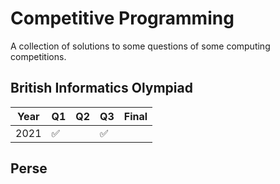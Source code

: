 Competitive Programming
============================

A collection of solutions to some questions of some computing competitions.

British Informatics Olympiad
-----

| Year | Q1 | Q2 | Q3 | Final |
|-|-|-|-|-|
| 2021 | ✅ | | ✅ | |

Perse
-----